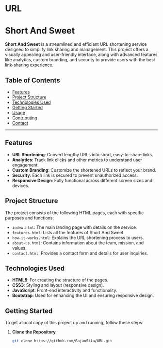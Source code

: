 # URL
# Short And Sweet

**Short And Sweet** is a streamlined and efficient URL shortening service designed to simplify link sharing and management. This project offers a visually appealing and user-friendly interface, along with advanced features like analytics, custom branding, and security to provide users with the best link-sharing experience.

## Table of Contents

- [Features](#features)
- [Project Structure](#project-structure)
- [Technologies Used](#technologies-used)
- [Getting Started](#getting-started)
- [Usage](#usage)
- [Contributing](#contributing)
- [Contact](#contact)

---

## Features

- **URL Shortening**: Convert lengthy URLs into short, easy-to-share links.
- **Analytics**: Track link clicks and other metrics to understand user engagement.
- **Custom Branding**: Customize the shortened URLs to reflect your brand.
- **Security**: Each link is secured to prevent unauthorized access.
- **Responsive Design**: Fully functional across different screen sizes and devices.

## Project Structure

The project consists of the following HTML pages, each with specific purposes and functions:

- `index.html`: The main landing page with details on the service.
- `features.html`: Lists all the features of Short And Sweet.
- `how-it-works.html`: Explains the URL shortening process to users.
- `about-us.html`: Contains information about the team, mission, and values.
- `contact.html`: Provides a contact form and details for user inquiries.

## Technologies Used

- **HTML5**: For creating the structure of the pages.
- **CSS3**: Styling and layout (responsive design).
- **JavaScript**: Front-end interactivity and functionality.
- **Bootstrap**: Used for enhancing the UI and ensuring responsive design.

## Getting Started

To get a local copy of this project up and running, follow these steps:

1. **Clone the Repository**
   ```bash
   git clone https://github.com/RajanSita/URL.git
